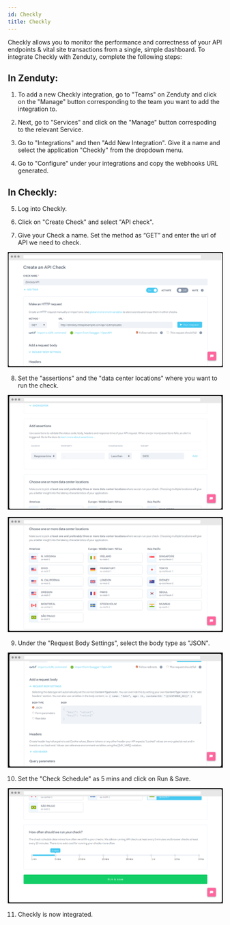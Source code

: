 ```yaml
---
id: Checkly
title: Checkly
---
```


Checkly allows you to monitor the performance and correctness of your API endpoints & vital site transactions from a single, simple dashboard. To integrate Checkly with Zenduty, complete the following steps:

## In Zenduty:

1. To add a new Checkly integration, go to "Teams" on Zenduty and click on the "Manage" button corresponding to the team you want to add the integration to.

2. Next, go to "Services" and click on the "Manage" button correspoding to the relevant Service.

3. Go to "Integrations" and then "Add New Integration". Give it a name and select the application "Checkly" from the dropdown menu.

4. Go to "Configure" under your integrations and copy the webhooks URL generated.

## In Checkly:

5. Log into Checkly.

6. Click on "Create Check" and select "API check".

7. Give your Check a name. Set the method as “GET” and enter the url of API we need to check.

![](/img/Integrations/Checkly/1.png)

8. Set the "assertions" and the "data center locations" where you want to run the check.

![](/img/Integrations/Checkly/2.png)

![](/img/Integrations/Checkly/3.png)

9. Under the "Request Body Settings", select the body type as "JSON".

![](/img/Integrations/Checkly/4.png)

10. Set the "Check Schedule" as 5 mins and click on Run & Save.

![](/img/Integrations/Checkly/5.png)

11. Checkly is now integrated.